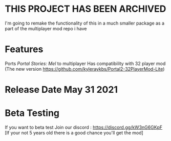# THIS PROJECT HAS BEEN ARCHIVED
I'm going to remake the functionality of this in a much smaller package as a part of the multiplayer mod repo i have

# Features
Ports *Portal Stories: Mel* to multiplayer
Has compatibility with 32 player mod (The new version https://github.com/kyleraykbs/Portal2-32PlayerMod-Lite)

# Release Date May 31 2021

# Beta Testing
If you want to beta test 
Join our discord : https://discord.gg/kW3nG6GKpF
[If your not 5 years old there is a good chance you'll get the mod]
